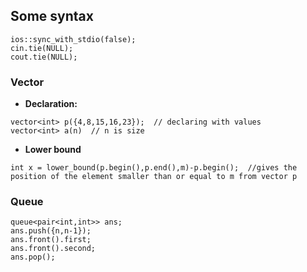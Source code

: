 ## Some syntax 
```
ios::sync_with_stdio(false);
cin.tie(NULL);
cout.tie(NULL);
```
### Vector

- <b>Declaration:</b>
```
vector<int> p({4,8,15,16,23});  // declaring with values
vector<int> a(n)  // n is size

```
- **Lower bound**
```
int x = lower_bound(p.begin(),p.end(),m)-p.begin();  //gives the position of the element smaller than or equal to m from vector p
```
### Queue
```
queue<pair<int,int>> ans;
ans.push({n,n-1});
ans.front().first;
ans.front().second;
ans.pop();
```
